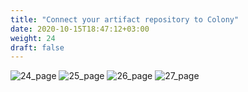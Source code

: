 ```yaml
---
title: "Connect your artifact repository to Colony"
date: 2020-10-15T18:47:12+03:00
weight: 24
draft: false
---
```


 ![24_page](/images/module1/24_page.png)
 ![25_page](/images/module1/25_page.png)
 ![26_page](/images/module1/26_page.png)
 ![27_page](/images/module1/27_page.png)